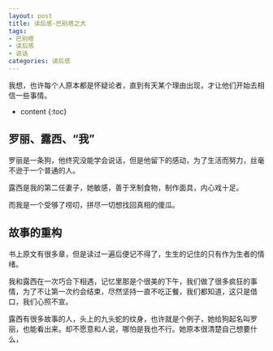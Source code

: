 ```yaml
---
layout: post
title: 读后感-巴别塔之犬
tags:
- 巴别塔
- 读后感
- 说话
categories: 读后感
---
```

我想，也许每个人原本都是怀疑论者，直到有天某个理由出现，才让他们开始去相信一些事情。






* content
{:toc}
## 罗丽、露西、“我”
罗丽是一条狗，他终究没能学会说话，但是他留下的感动，为了生活而努力，丝毫不逊于一个普通的人。

露西是我的第二任妻子，她敏感，善于烹制食物，制作面具，内心戏十足。

而我是一个受够了唠叨，拼尽一切想找回真相的傻瓜。
## 故事的重构
书上原文有很多章，但是读过一遍后便记不得了，生生的记住的只有作为生者的情绪。

我和露西在一次巧合下相遇，记忆里那是个很美的下午，我们做了很多疯狂的事情，为了不让第一次约会结束，尽然坚持一直不吃正餐，我们都知道，这只是借口，我们心照不宣。

露西有很多故事的人，头上的九头蛇的纹身，也许就是个例子，她给狗起名叫罗丽，也能看出来。却不愿意和人说，哪怕是我也不行。她原本很清楚自己想要什么，